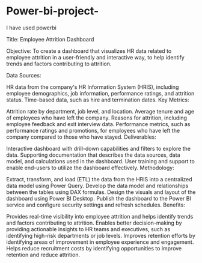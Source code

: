 # Power-bi-project-
I have used powerbi

Title: Employee Attrition Dashboard

Objective: To create a dashboard that visualizes HR data related to employee attrition in a user-friendly and interactive way, to help identify trends and factors contributing to attrition.

Data Sources:

HR data from the company's HR Information System (HRIS), including employee demographics, job information, performance ratings, and attrition status.
Time-based data, such as hire and termination dates.
Key Metrics:

Attrition rate by department, job level, and location.
Average tenure and age of employees who have left the company.
Reasons for attrition, including employee feedback and exit interview data.
Performance metrics, such as performance ratings and promotions, for employees who have left the company compared to those who have stayed.
Deliverables:

Interactive dashboard with drill-down capabilities and filters to explore the data.
Supporting documentation that describes the data sources, data model, and calculations used in the dashboard.
User training and support to enable end-users to utilize the dashboard effectively.
Methodology:

Extract, transform, and load (ETL) the data from the HRIS into a centralized data model using Power Query.
Develop the data model and relationships between the tables using DAX formulas.
Design the visuals and layout of the dashboard using Power BI Desktop.
Publish the dashboard to the Power BI service and configure security settings and refresh schedules.
Benefits:

Provides real-time visibility into employee attrition and helps identify trends and factors contributing to attrition.
Enables better decision-making by providing actionable insights to HR teams and executives, such as identifying high-risk departments or job levels.
Improves retention efforts by identifying areas of improvement in employee experience and engagement.
Helps reduce recruitment costs by identifying opportunities to improve retention and reduce attrition.
